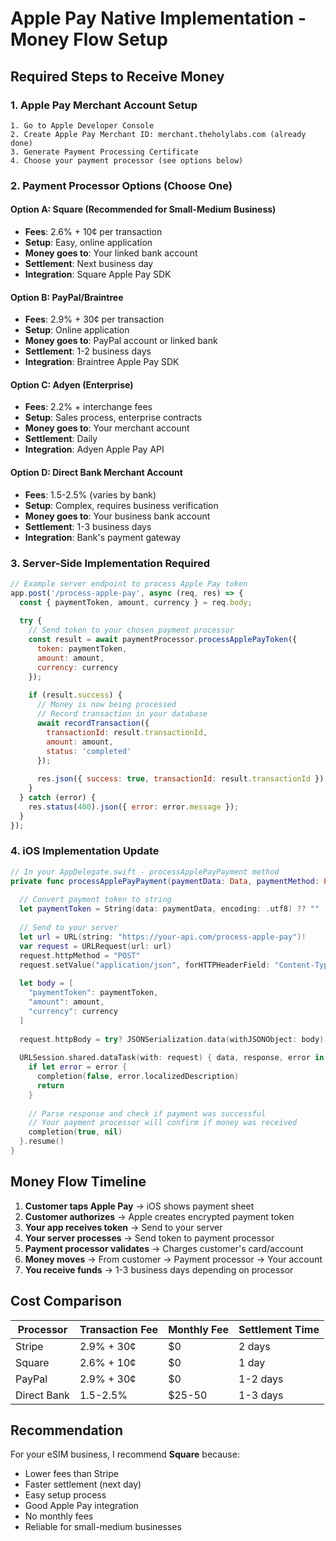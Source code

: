 # Apple Pay Native Implementation - Money Flow Setup

## Required Steps to Receive Money

### 1. Apple Pay Merchant Account Setup
```
1. Go to Apple Developer Console
2. Create Apple Pay Merchant ID: merchant.theholylabs.com (already done)
3. Generate Payment Processing Certificate
4. Choose your payment processor (see options below)
```

### 2. Payment Processor Options (Choose One)

#### Option A: Square (Recommended for Small-Medium Business)
- **Fees**: 2.6% + 10¢ per transaction
- **Setup**: Easy, online application
- **Money goes to**: Your linked bank account
- **Settlement**: Next business day
- **Integration**: Square Apple Pay SDK

#### Option B: PayPal/Braintree
- **Fees**: 2.9% + 30¢ per transaction
- **Setup**: Online application
- **Money goes to**: PayPal account or linked bank
- **Settlement**: 1-2 business days
- **Integration**: Braintree Apple Pay SDK

#### Option C: Adyen (Enterprise)
- **Fees**: 2.2% + interchange fees
- **Setup**: Sales process, enterprise contracts
- **Money goes to**: Your merchant account
- **Settlement**: Daily
- **Integration**: Adyen Apple Pay API

#### Option D: Direct Bank Merchant Account
- **Fees**: 1.5-2.5% (varies by bank)
- **Setup**: Complex, requires business verification
- **Money goes to**: Your business bank account
- **Settlement**: 1-3 business days
- **Integration**: Bank's payment gateway

### 3. Server-Side Implementation Required

```javascript
// Example server endpoint to process Apple Pay token
app.post('/process-apple-pay', async (req, res) => {
  const { paymentToken, amount, currency } = req.body;
  
  try {
    // Send token to your chosen payment processor
    const result = await paymentProcessor.processApplePayToken({
      token: paymentToken,
      amount: amount,
      currency: currency
    });
    
    if (result.success) {
      // Money is now being processed
      // Record transaction in your database
      await recordTransaction({
        transactionId: result.transactionId,
        amount: amount,
        status: 'completed'
      });
      
      res.json({ success: true, transactionId: result.transactionId });
    }
  } catch (error) {
    res.status(400).json({ error: error.message });
  }
});
```

### 4. iOS Implementation Update

```swift
// In your AppDelegate.swift - processApplePayPayment method
private func processApplePayPayment(paymentData: Data, paymentMethod: PKPaymentMethod, completion: @escaping (Bool, String?) -> Void) {
  
  // Convert payment token to string
  let paymentToken = String(data: paymentData, encoding: .utf8) ?? ""
  
  // Send to your server
  let url = URL(string: "https://your-api.com/process-apple-pay")!
  var request = URLRequest(url: url)
  request.httpMethod = "POST"
  request.setValue("application/json", forHTTPHeaderField: "Content-Type")
  
  let body = [
    "paymentToken": paymentToken,
    "amount": amount,
    "currency": currency
  ]
  
  request.httpBody = try? JSONSerialization.data(withJSONObject: body)
  
  URLSession.shared.dataTask(with: request) { data, response, error in
    if let error = error {
      completion(false, error.localizedDescription)
      return
    }
    
    // Parse response and check if payment was successful
    // Your payment processor will confirm if money was received
    completion(true, nil)
  }.resume()
}
```

## Money Flow Timeline

1. **Customer taps Apple Pay** → iOS shows payment sheet
2. **Customer authorizes** → Apple creates encrypted payment token
3. **Your app receives token** → Send to your server
4. **Your server processes** → Send token to payment processor
5. **Payment processor validates** → Charges customer's card/account
6. **Money moves** → From customer → Payment processor → Your account
7. **You receive funds** → 1-3 business days depending on processor

## Cost Comparison

| Processor | Transaction Fee | Monthly Fee | Settlement Time |
|-----------|----------------|-------------|-----------------|
| Stripe | 2.9% + 30¢ | $0 | 2 days |
| Square | 2.6% + 10¢ | $0 | 1 day |
| PayPal | 2.9% + 30¢ | $0 | 1-2 days |
| Direct Bank | 1.5-2.5% | $25-50 | 1-3 days |

## Recommendation

For your eSIM business, I recommend **Square** because:
- Lower fees than Stripe
- Faster settlement (next day)
- Easy setup process
- Good Apple Pay integration
- No monthly fees
- Reliable for small-medium businesses
